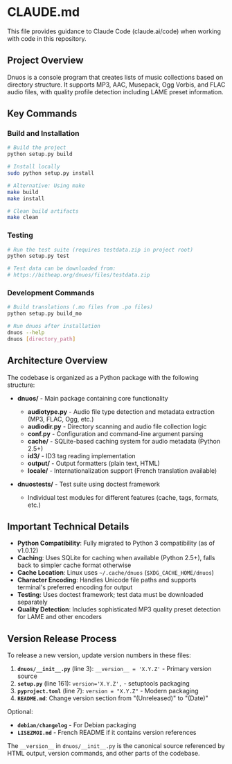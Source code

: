 # CLAUDE.md

This file provides guidance to Claude Code (claude.ai/code) when working with code in this repository.

## Project Overview

Dnuos is a console program that creates lists of music collections based on directory structure. It supports MP3, AAC, Musepack, Ogg Vorbis, and FLAC audio files, with quality profile detection including LAME preset information.

## Key Commands

### Build and Installation
```bash
# Build the project
python setup.py build

# Install locally
sudo python setup.py install

# Alternative: Using make
make build
make install

# Clean build artifacts
make clean
```

### Testing
```bash
# Run the test suite (requires testdata.zip in project root)
python setup.py test

# Test data can be downloaded from:
# https://bitheap.org/dnuos/files/testdata.zip
```

### Development Commands
```bash
# Build translations (.mo files from .po files)
python setup.py build_mo

# Run dnuos after installation
dnuos --help
dnuos [directory_path]
```

## Architecture Overview

The codebase is organized as a Python package with the following structure:

- **dnuos/** - Main package containing core functionality
  - **audiotype.py** - Audio file type detection and metadata extraction (MP3, FLAC, Ogg, etc.)
  - **audiodir.py** - Directory scanning and audio file collection logic
  - **conf.py** - Configuration and command-line argument parsing
  - **cache/** - SQLite-based caching system for audio metadata (Python 2.5+)
  - **id3/** - ID3 tag reading implementation
  - **output/** - Output formatters (plain text, HTML)
  - **locale/** - Internationalization support (French translation available)

- **dnuostests/** - Test suite using doctest framework
  - Individual test modules for different features (cache, tags, formats, etc.)

## Important Technical Details

- **Python Compatibility**: Fully migrated to Python 3 compatibility (as of v1.0.12)
- **Caching**: Uses SQLite for caching when available (Python 2.5+), falls back to simpler cache format otherwise
- **Cache Location**: Linux uses `~/.cache/dnuos` (`$XDG_CACHE_HOME/dnuos`)
- **Character Encoding**: Handles Unicode file paths and supports terminal's preferred encoding for output
- **Testing**: Uses doctest framework; test data must be downloaded separately
- **Quality Detection**: Includes sophisticated MP3 quality preset detection for LAME and other encoders

## Version Release Process

To release a new version, update version numbers in these files:

1. **`dnuos/__init__.py`** (line 3): `__version__ = 'X.Y.Z'` - Primary version source
2. **`setup.py`** (line 161): `version='X.Y.Z',` - setuptools packaging
3. **`pyproject.toml`** (line 7): `version = "X.Y.Z"` - Modern packaging
4. **`README.md`**: Change version section from "(Unreleased)" to "(Date)"

Optional:
- **`debian/changelog`** - For Debian packaging
- **`LISEZMOI.md`** - French README if it contains version references

The `__version__` in `dnuos/__init__.py` is the canonical source referenced by HTML output, version commands, and other parts of the codebase.